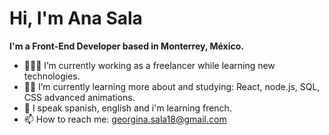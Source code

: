 <h1>Hi, I'm Ana Sala</h1>

<strong>I'm a Front-End Developer based in Monterrey, México.</strong>
- 👷🏻‍♀ I’m currently working as a freelancer while learning new technologies.
- 👩‍💻 I’m currently learning more about and studying: React, node.js, SQL, CSS advanced animations.
- 💭 I speak spanish, english and i'm learning french.
- 📫 How to reach me:  <a href="mailto:georgina.sala18@gmail.com">georgina.sala18@gmail.com </a>

<!---
AGSS18/AGSS18 is a ✨ special ✨ repository because its `README.md` (this file) appears on your GitHub profile.
You can click the Preview link to take a look at your changes.
--->
